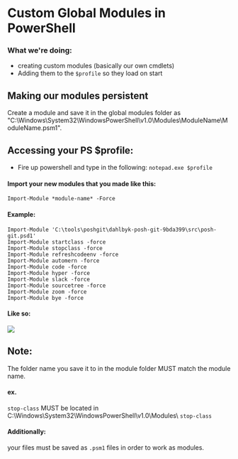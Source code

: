 # Custom Global Modules in PowerShell
### What we're doing:
* creating custom modules (basically our own cmdlets)
* Adding them to the ```$profile``` so they load on start


## Making our modules persistent
Create a module and save it in the global modules folder as "C:\Windows\System32\WindowsPowerShell\v1.0\Modules\ModuleName\ModuleName.psm1".


## Accessing your PS $profile:
* Fire up powershell and type in the following: ```notepad.exe $profile```
#### Import your new modules that you made like this: 
```Import-Module *module-name* -Force```

#### Example:
```
Import-Module 'C:\tools\poshgit\dahlbyk-posh-git-9bda399\src\posh-git.psd1'
Import-Module startclass -force
Import-Module stopclass -force
Import-Module refreshcodeenv -force
Import-Module automern -force
Import-Module code -force
Import-Module hyper -force
Import-Module slack -force
Import-Module sourcetree -force
Import-Module zoom -force
Import-Module bye -force
```
#### Like so: 
![](https://raw.githubusercontent.com/fireinjun/customglobalmodules/master/docs/exampleprofile.png)

## Note:
The folder name you save it to in the module folder MUST match the module name.
#### ex. 
```stop-class``` MUST be located in 
C:\Windows\System32\WindowsPowerShell\v1.0\Modules\ ```stop-class```
#### Additionally:
your files must be saved as ```.psm1``` files in order to work as modules.
